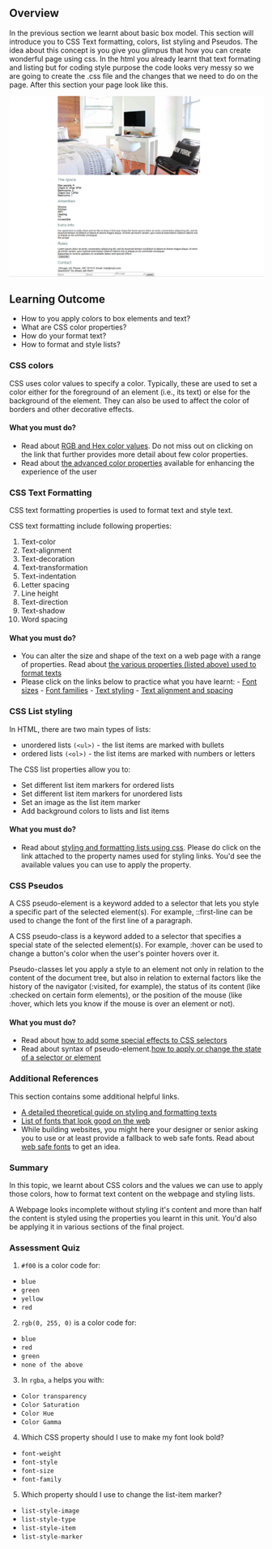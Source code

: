 ## Overview

In the previous section we learnt about basic box model. This section will introduce you to CSS Text formatting, colors, list styling and Pseudos. The idea about this concept is you give you glimpus that how you can create wonderful page using css. In the html you already learnt that text formating and listing but for coding style purpose the code looks very messy so we are going to create the .css file and the changes that we need to do on the page. After this section your page look like this.

![text formating](images/text_formating.png)

## Learning Outcome

- How to you apply colors to box elements and text?
- What are CSS color properties?
- How do your format text?
- How to format and style lists?

### CSS colors

CSS uses color values to specify a color. Typically, these are used to set a color either for the foreground of an element (i.e., its text) or else for the background of the element. They can also be used to affect the color of borders and other decorative effects.

#### What you must do?

- Read about [RGB and Hex color values](https://www.htmldog.com/guides/css/beginner/colors/). Do not miss out on clicking on the link that further provides more detail about few color properties.
- Read about [the advanced color properties](https://www.htmldog.com/guides/css/advanced/colors/) available for enhancing the experience of the user

### CSS Text Formatting

CSS text formatting properties is used to format text and style text.

CSS text formatting include following properties:

1. Text-color
2. Text-alignment
3. Text-decoration
4. Text-transformation
5. Text-indentation
6. Letter spacing
7. Line height
8. Text-direction
9. Text-shadow
10. Word spacing

#### What you must do?

- You can alter the size and shape of the text on a web page with a range of properties. Read about [the various properties (listed above) used to format texts](https://www.htmldog.com/guides/css/beginner/text/)
- Please click on the links below to practice what you have learnt: - [Font sizes](https://www.htmldog.com/examples/fontsizes/) - [Font families](https://www.htmldog.com/examples/fontfamilies/) - [Text styling](https://www.htmldog.com/examples/case/) - [Text alignment and spacing](https://www.htmldog.com/examples/textalign/)

### CSS List styling

In HTML, there are two main types of lists:

- unordered lists `(<ul>)` - the list items are marked with bullets
- ordered lists `(<ol>)` - the list items are marked with numbers or letters

The CSS list properties allow you to:

- Set different list item markers for ordered lists
- Set different list item markers for unordered lists
- Set an image as the list item marker
- Add background colors to lists and list items

#### What you must do?

- Read about [styling and formatting lists using css](https://www.quackit.com/css/tutorial/css_lists.cfm). Please do click on the link attached to the property names used for styling links. You'd see the available values you can use to apply the property.

### CSS Pseudos

A CSS pseudo-element is a keyword added to a selector that lets you style a specific part of the selected element(s). For example, ::first-line can be used to change the font of the first line of a paragraph.

A CSS pseudo-class is a keyword added to a selector that specifies a special state of the selected element(s). For example, :hover can be used to change a button's color when the user's pointer hovers over it.

Pseudo-classes let you apply a style to an element not only in relation to the content of the document tree, but also in relation to external factors like the history of the navigator (:visited, for example), the status of its content (like :checked on certain form elements), or the position of the mouse (like :hover, which lets you know if the mouse is over an element or not).

#### What you must do?

- Read about [how to add some special effects to CSS selectors](https://www.tutorialspoint.com/css/css_pseudo_elements.htm)
-  Read about syntax of pseudo-element.[how to apply or change the state of a selector or element](https://www.tutorialspoint.com/css/css_pseudo_classes.htm)

### Additional References

This section contains some additional helpful links.

- [A detailed theoretical guide on styling and formatting texts ](https://developer.mozilla.org/en-US/docs/Learn/CSS/Styling_text/Fundamentals)
- [List of fonts that look good on the web](https://www.cssfontstack.com/Web-Fonts)
- While building websites, you might here your designer or senior asking you to use or at least provide a fallback to web safe fonts. Read about [web safe fonts](https://www.coffeecup.com/help/articles/what-is-a-web-safe-font/) to get an idea.

### Summary

In this topic, we learnt about CSS colors and the values we can use to apply those colors, how to format text content on the webpage and styling lists.

A Webpage looks incomplete without styling it's content and more than half the content is styled using the properties you learnt in this unit. You'd also be applying it in various sections of the final project. 

### Assessment Quiz

1. `#f00` is a color code for:

- `blue`
- `green`
- `yellow`
- `red` 

2. `rgb(0, 255, 0)` is a color code for:

- `blue`
- `red`
- `green` 
- `none of the above`

3. In `rgba`, `a` helps you with:

- `Color transparency` 
- `Color Saturation`
- `Color Hue`
- `Color Gamma`

4. Which CSS property should I use to make my font look bold?

- `font-weight` 
- `font-style`
- `font-size`
- `font-family`

5. Which property should I use to change the list-item marker?

- `list-style-image`
- `list-style-type` 
- `list-style-item`
- `list-style-marker`
